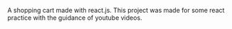 A shopping cart made with react.js. This project was made for some react practice with the guidance of youtube videos.